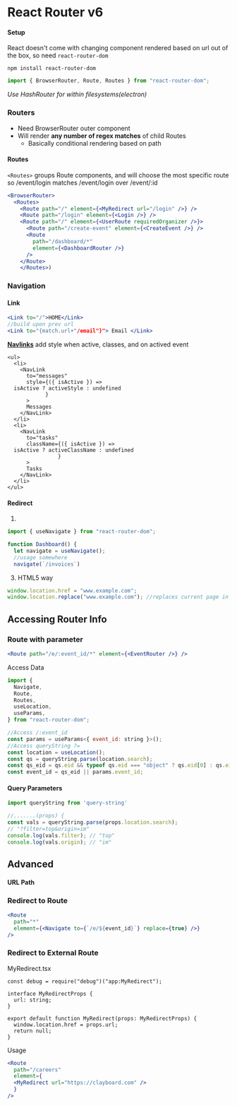 #  React Router v6

#### Setup

React doesn't come with changing component rendered based on url out of the box, so need `react-router-dom`

`npm install react-router-dom`

```js
import { BrowserRouter, Route, Routes } from "react-router-dom";
```

*Use HashRouter for within filesystems(electron)*

### Routers

- Need BrowserRouter outer component
- Will render **any number of regex matches** of child Routes
  - Basically conditional rendering based on path

#### Routes

`<Routes>`  groups Route components, and will choose the most specific route so /event/login matches /event/login over /event/:id

```jsx
<BrowserRouter>
  <Routes>
    <Route path="/" element={<MyRedirect url="/login" />} />
    <Route path="/login" element={<Login />} />
    <Route path="/" element={<UserRoute requiredOrganizer />}>
      <Route path="/create-event" element={<CreateEvent />} />
      <Route
        path="/dashboard/*"
        element={<DashboardRouter />}
      />
    </Route>
	</Routes>)
```

### Navigation

#### Link

```jsx
<Link to="/">HOME</Link>
//build upon prev url
<Link to="{match.url+"/email"}"> Email </Link>
```

**[Navlinks](https://reactrouter.com/web/api/NavLink)** add style when active, classes, and on actived event

```react
<ul>
  <li>
    <NavLink
      to="messages"
      style={({ isActive }) =>
  isActive ? activeStyle : undefined
            }
      >
      Messages
    </NavLink>
  </li>
  <li>
    <NavLink
      to="tasks"
      className={({ isActive }) =>
  isActive ? activeClassName : undefined
                }
      >
      Tasks
    </NavLink>
  </li>
</ul>
```

#### Redirect

1) 

```js
import { useNavigate } from "react-router-dom";

function Dashboard() {
  let navigate = useNavigate(); 
  //usage somewhere 
  navigate(`/invoices`)
```

3)   HTML5 way

```javascript
window.location.href = "www.example.com";
window.location.replace("www.example.com"); //replaces current page in history
```

## Accessing Router Info

### Route with parameter

```jsx
<Route path="/e/:event_id/*" element={<EventRouter />} />
```

Access Data

```js
import {
  Navigate,
  Route,
  Routes,
  useLocation,
  useParams,
} from "react-router-dom";

//Access /:event_id 
const params = useParams<{ event_id: string }>();
//Access queryString ?=
const location = useLocation();
const qs = queryString.parse(location.search);
const qs_eid = qs.eid && typeof qs.eid === "object" ? qs.eid[0] : qs.eid;
const event_id = qs_eid || params.event_id;
```



#### Query Parameters

```jsx
import queryString from 'query-string'

//.......(props) {
const vals = queryString.parse(props.location.search); 
// "?filter=top&origin=im"
console.log(vals.filter); // "top"
console.log(vals.origin); // "im"
```

## Advanced

#### URL Path

### Redirect to Route

```jsx
<Route
  path="*"
  element={<Navigate to={`/e/${event_id}`} replace={true} />}
/>
```

### Redirect to External Route

MyRedirect.tsx

```react
const debug = require("debug")("app:MyRedirect");

interface MyRedirectProps {
  url: string;
}

export default function MyRedirect(props: MyRedirectProps) {
  window.location.href = props.url;
  return null;
}
```

Usage

```jsx
<Route
  path="/careers"
  element={
  <MyRedirect url="https://clayboard.com" />
  }
/>
```



